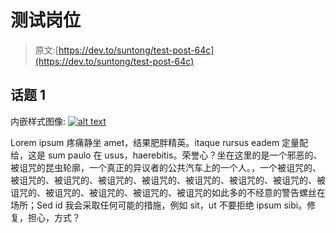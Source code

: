 # 测试岗位

> 原文:[https://dev.to/suntong/test-post-64c](https://dev.to/suntong/test-post-64c)

## [](#topic-1)话题 1

内嵌样式图像:
[![alt text](../Images/243a6e7aadd4088850198f01ee5a12b5.png "Logo Title Text 1")](https://res.cloudinary.com/practicaldev/image/fetch/s--hiqKwztW--/c_limit%2Cf_auto%2Cfl_progressive%2Cq_auto%2Cw_880/https://github.com/adam-p/markdown-here/raw/master/src/common/images/icon48.png)

Lorem ipsum 疼痛静坐 amet，结果肥胖精英。itaque rursus eadem 定量配给，这是 sum paulo 在 usus，haerebitis。荣誉心？坐在这里的是一个邪恶的、被诅咒的昆虫轮廓，一个真正的异议者的公共汽车上的一个人。，一个被诅咒的、被诅咒的、被诅咒的、被诅咒的、被诅咒的、被诅咒的、被诅咒的、被诅咒的、被诅咒的、被诅咒的、被诅咒的、被诅咒的、被诅咒的如此多的不经意的警告螺丝在场所；Sed id 我会采取任何可能的措施，例如 sit，ut 不要拒绝 ipsum sibi。修复，担心，方式？